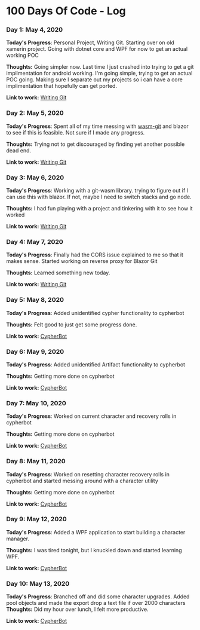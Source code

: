 # 100 Days Of Code - Log

### Day 1: May 4, 2020

**Today's Progress**: Personal Project, Writing Git.  Starting over on old xamerin project.  Going with dotnet core and WPF for now to get an actual working POC

**Thoughts:** Going simpler now.  Last time I just crashed into trying to get a git implimentation for android working.  I'm going simple, trying to get an actual POC going.  Making sure I separate out my projects so i can have a core implimentation that hopefully can get ported.

**Link to work:** [Writing Git](https://github.com/herrozerro/WritingGit)

### Day 2: May 5, 2020

**Today's Progress**: Spent all of my time messing with [wasm-git](https://github.com/petersalomonsen/wasm-git) and blazor to see if this is feasible.  Not sure if I made any progress.

**Thoughts:** Trying not to get discouraged by finding yet another possible dead end.

**Link to work:** [Writing Git](https://github.com/herrozerro/WritingGit)

### Day 3: May 6, 2020

**Today's Progress**: Working with a git-wasm library.  trying to figure out if I can use this with blazor.  If not, maybe I need to switch stacks and go node.

**Thoughts:** I had fun playing with a project and tinkering with it to see how it worked

**Link to work:** [Writing Git](https://github.com/herrozerro/WritingGit)

### Day 4: May 7, 2020

**Today's Progress**: Finally had the CORS issue explained to me so that it makes sense.  Started working on reverse proxy for Blazor Git

**Thoughts:** Learned something new today.

**Link to work:** [Writing Git](https://github.com/herrozerro/WritingGit)

### Day 5: May 8, 2020

**Today's Progress**: Added unidentified cypher functionality to cypherbot

**Thoughts:** Felt good to just get some progress done.

**Link to work:** [CypherBot](https://github.com/herrozerro/Cypher-Bot)

### Day 6: May 9, 2020

**Today's Progress**: Added unidentified Artifact functionality to cypherbot

**Thoughts:** Getting more done on cypherbot

**Link to work:** [CypherBot](https://github.com/herrozerro/Cypher-Bot)

### Day 7: May 10, 2020

**Today's Progress**: Worked on current character and recovery rolls in cypherbot

**Thoughts:** Getting more done on cypherbot

**Link to work:** [CypherBot](https://github.com/herrozerro/Cypher-Bot)

### Day 8: May 11, 2020

**Today's Progress**: Worked on resetting character recovery rolls in cypherbot and started messing around with a character utility

**Thoughts:** Getting more done on cypherbot

**Link to work:** [CypherBot](https://github.com/herrozerro/Cypher-Bot)

### Day 9: May 12, 2020

**Today's Progress**: Added a WPF application to start building a character manager.

**Thoughts:** I was tired tonight, but I knuckled down and started learning WPF.

**Link to work:** [CypherBot](https://github.com/herrozerro/Cypher-Bot)

### Day 10: May 13, 2020

**Today's Progress**: Branched off and did some character upgrades.  Added pool objects and made the export drop a text file if over 2000 characters
**Thoughts:** Did my hour over lunch, I felt more productive.

**Link to work:** [CypherBot](https://github.com/herrozerro/Cypher-Bot)
